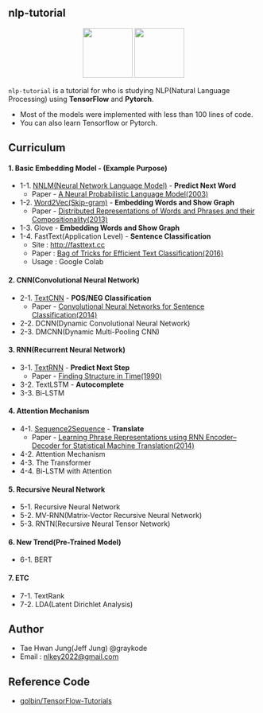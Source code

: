 ## nlp-tutorial

<p align="center"><img width="100" src="https://upload.wikimedia.org/wikipedia/commons/thumb/1/11/TensorFlowLogo.svg/225px-TensorFlowLogo.svg.png" />  <img width="100" src="https://media-thumbs.golden.com/OLqzmrmwAzY1P7Sl29k2T9WjJdM=/200x200/smart/golden-storage-production.s3.amazonaws.com/topic_images/e08914afa10a4179893eeb07cb5e4713.png" /></p>

`nlp-tutorial` is a tutorial for who is studying NLP(Natural Language Processing) using **TensorFlow** and **Pytorch**. 

- Most of the models were implemented with less than 100 lines of code.
- You can also learn Tensorflow or Pytorch. 

## Curriculum

#### 1. Basic Embedding Model - (Example Purpose)

- 1-1. [NNLM(Neural Network Language Model)](https://github.com/graykode/nlp-tutorial/tree/master/1-1.%20NNLM) - **Predict Next Word**
  - Paper -  [A Neural Probabilistic Language Model(2003)](http://www.jmlr.org/papers/volume3/bengio03a/bengio03a.pdf)
- 1-2. [Word2Vec(Skip-gram)](https://github.com/graykode/nlp-tutorial/tree/master/1-2.%20Word2Vec) - **Embedding Words and Show Graph**
  - Paper - [Distributed Representations of Words and Phrases
    and their Compositionality(2013)](https://papers.nips.cc/paper/5021-distributed-representations-of-words-and-phrases-and-their-compositionality.pdf)
- 1-3. Glove - **Embedding Words and Show Graph**
- 1-4. FastText(Application Level) - **Sentence Classification**
  - Site : http://fasttext.cc
  - Paper : [Bag of Tricks for Efficient Text Classification(2016)](https://arxiv.org/pdf/1607.01759.pdf)
  - Usage : Google Colab



#### 2. CNN(Convolutional Neural Network)

- 2-1. [TextCNN](https://github.com/graykode/nlp-tutorial/tree/master/2-1.%20TextCNN) - **POS/NEG Classification**
  - Paper - [Convolutional Neural Networks for Sentence Classification(2014)](http://www.aclweb.org/anthology/D14-1181)
- 2-2. DCNN(Dynamic Convolutional Neural Network)
- 2-3. DMCNN(Dynamic Multi-Pooling CNN)



#### 3. RNN(Recurrent Neural Network)

- 3-1. [TextRNN](https://github.com/graykode/nlp-tutorial/tree/master/3-1.%20TextRNN) - **Predict Next Step**
  - Paper - [Finding Structure in Time(1990)](http://psych.colorado.edu/~kimlab/Elman1990.pdf)
- 3-2. TextLSTM - **Autocomplete**
- 3-3. Bi-LSTM



#### 4. Attention Mechanism

- 4-1. [Sequence2Sequence](https://github.com/graykode/nlp-tutorial/tree/master/4-1.%20Seq2Seq) - **Translate**
  - Paper - [Learning Phrase Representations using RNN Encoder–Decoder
    for Statistical Machine Translation(2014)](https://arxiv.org/pdf/1406.1078.pdf)
- 4-2. Attention Mechanism
- 4-3. The Transformer
- 4-4. Bi-LSTM with Attention



#### 5. Recursive Neural Network

- 5-1. Recursive Neural Network
- 5-2. MV-RNN(Matrix-Vector Recursive Neural Network)
- 5-3. RNTN(Recursive Neural Tensor Network)



#### 6. New Trend(Pre-Trained Model)

- 6-1. BERT



#### 7. ETC

- 7-1. TextRank
- 7-2. LDA(Latent Dirichlet Analysis)



## Author

- Tae Hwan Jung(Jeff Jung) @graykode
- Email : nlkey2022@gmail.com



## Reference Code

- [golbin/TensorFlow-Tutorials](https://github.com/golbin/TensorFlow-Tutorials)